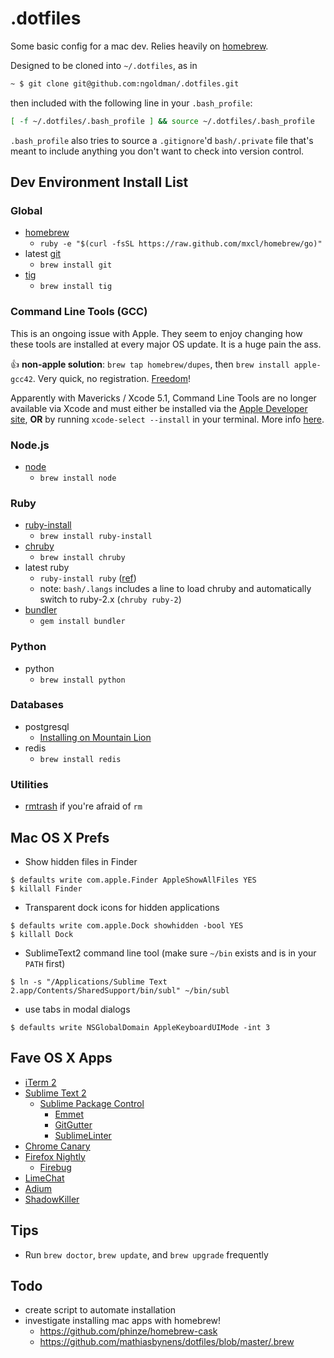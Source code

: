 # .dotfiles

Some basic config for a mac dev. Relies heavily on [homebrew](https://github.com/mxcl/homebrew).

Designed to be cloned into `~/.dotfiles`, as in

```sh
~ $ git clone git@github.com:ngoldman/.dotfiles.git
```

then included with the following line in your `.bash_profile`:

```sh
[ -f ~/.dotfiles/.bash_profile ] && source ~/.dotfiles/.bash_profile
```

`.bash_profile` also tries to source a `.gitignore`'d `bash/.private` file that's meant to include anything you don't want to check into version control.

## Dev Environment Install List

### Global

* [homebrew](https://github.com/mxcl/homebrew/wiki/installation)
  * `ruby -e "$(curl -fsSL https://raw.github.com/mxcl/homebrew/go)"`
* latest [git](http://git-scm.com)
  * `brew install git`
* [tig](http://jonas.nitro.dk/tig)
  * `brew install tig`

### Command Line Tools (GCC)

This is an ongoing issue with Apple. They seem to enjoy changing how these tools are installed at every major OS update. It is a huge pain the ass.

:+1: **non-apple solution**: `brew tap homebrew/dupes`, then `brew install apple-gcc42`. Very quick, no registration. [Freedom](http://cdn.memegenerator.net/instances/400x/35280005.jpg)!

Apparently with Mavericks / Xcode 5.1, Command Line Tools are no longer available via Xcode and must either be installed via the [Apple Developer site](https://developer.apple.com/downloads/index.action?=command%20line%20tools), **OR** by running `xcode-select --install` in your terminal. More info [here](http://stackoverflow.com/questions/9329243/xcode-4-4-command-line-tools).

### Node.js

* [node](http://nodejs.org)
  * `brew install node`

### Ruby

* [ruby-install](https://github.com/postmodern/ruby-install)
  * `brew install ruby-install`
* [chruby](https://github.com/postmodern/chruby)
  * `brew install chruby`
* latest ruby
  * `ruby-install ruby` ([ref](https://github.com/postmodern/ruby-install#synopsis))
  * note: `bash/.langs` includes a line to load chruby and automatically switch to ruby-2.x (`chruby ruby-2`)
* [bundler](http://gembundler.com)
  * `gem install bundler`

### Python

* python
  * `brew install python`

### Databases

* postgresql
  * [Installing on Mountain Lion](https://coderwall.com/p/1mni7w)
* redis
  * `brew install redis`

### Utilities

* [rmtrash](http://www.nightproductions.net/cli.htm) if you're afraid of `rm`


## Mac OS X Prefs

* Show hidden files in Finder

```
$ defaults write com.apple.Finder AppleShowAllFiles YES
$ killall Finder
```

* Transparent dock icons for hidden applications

```
$ defaults write com.apple.Dock showhidden -bool YES
$ killall Dock
```

* SublimeText2 command line tool (make sure `~/bin` exists and is in your `PATH` first)

```
$ ln -s "/Applications/Sublime Text 2.app/Contents/SharedSupport/bin/subl" ~/bin/subl
```

* use tabs in modal dialogs

```
$ defaults write NSGlobalDomain AppleKeyboardUIMode -int 3
```

## Fave OS X Apps

* [iTerm 2](http://www.iterm2.com/)
* [Sublime Text 2](http://www.sublimetext.com/2)
  * [Sublime Package Control](http://wbond.net/sublime_packages/package_control)
    * [Emmet](https://github.com/sergeche/emmet-sublime)
    * [GitGutter](https://github.com/jisaacks/GitGutter)
    * [SublimeLinter](https://github.com/SublimeLinter/SublimeLinter)
* [Chrome Canary](https://tools.google.com/dlpage/chromesxs/)
* [Firefox Nightly](http://nightly.mozilla.org/)
  * [Firebug](http://getfirebug.com/)
* [LimeChat](http://limechat.net/mac/)
* [Adium](http://adium.im/)
* [ShadowKiller](http://unsanity.com/haxies/shadowkiller/)

## Tips

* Run `brew doctor`, `brew update`, and `brew upgrade` frequently

## Todo

* create script to automate installation
* investigate installing mac apps with homebrew!
  * https://github.com/phinze/homebrew-cask
  * https://github.com/mathiasbynens/dotfiles/blob/master/.brew
